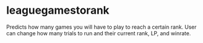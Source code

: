 # leaguegamestorank
Predicts how many games you will have to play to reach a certain rank. User can change how many trials to run and their current rank, LP, and winrate.
